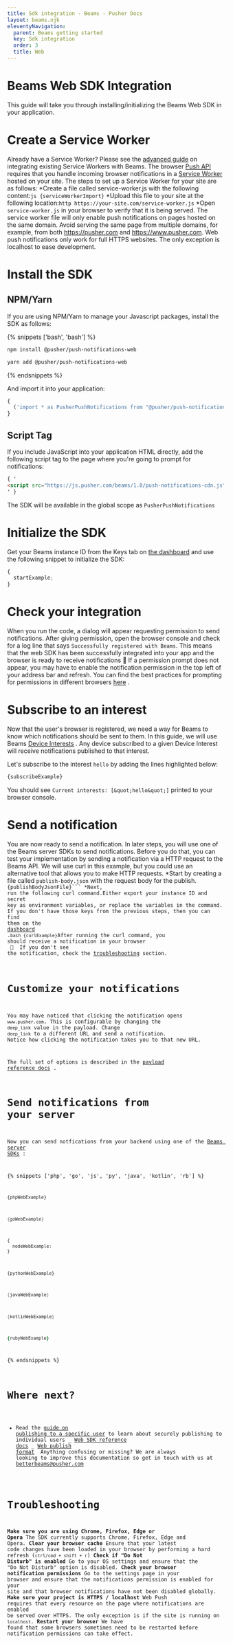 ```yaml
---
title: Sdk integration - Beams - Pusher Docs
layout: beams.njk
eleventyNavigation:
  parent: Beams getting started
  key: Sdk integration
  order: 3
  title: Web
---
```


# Beams Web SDK Integration

This guide will take you through installing/initializing the Beams Web SDK in your application.

# Create a Service Worker

<Alert primary> Already have a Service Worker? Please see the [advanced guide](/docs/beams/guides/existing-service-worker) on integrating existing Service Workers with Beams. </Alert>
The browser <a external="" href="https://www.w3.org/TR/push-api/"> Push API </a> requires that you handle incoming browser notifications in a <a external="" href="https://developer.mozilla.org/en-US/docs/Web/API/Service_Worker_API"> Service Worker </a> hosted on your site. The steps to set up a Service Worker for your site are as follows:
<List order> *Create a file called service-worker.js with the following content:`js {serviceWorkerImport}` *Upload this file to your site at the following location:`http https://your-site.com/service-worker.js` \*Open `service-worker.js` in your browser to verify that it is being served. <Alert warning> The service worker file will only enable push notifications on pages hosted on the same domain. Avoid serving the same page from multiple domains, for example, from both https://pusher.com and https://www.pusher.com. </Alert> <Alert warning> Web push notifications only work for full HTTPS websites. The only exception is localhost to ease development. </Alert> </Item>

# Install the SDK

## NPM/Yarn

If you are using NPM/Yarn to manage your Javascript packages, install the SDK as follows:

{% snippets ['bash', 'bash'] %}

```bash
npm install @pusher/push-notifications-web
```

```bash
yarn add @pusher/push-notifications-web
```

{% endsnippets %}

And import it into your application:

```js
{
  ('import * as PusherPushNotifications from "@pusher/push-notifications-web"');
}
```

## Script Tag

If you include JavaScript into your application HTML directly, add the following script tag to the page where you're going to prompt for notifications:

```html
{ '
<script src="https://js.pusher.com/beams/1.0/push-notifications-cdn.js"></script>
' }
```

The SDK will be available in the global scope as `PusherPushNotifications`

# Initialize the SDK

Get your Beams instance ID from the Keys tab on <a external="" href="https://dashboard.pusher.com/beams">the dashboard</a> and use the following snippet to initialize the SDK:

```js
{
  startExample;
}
```

# Check your integration

When you run the code, a dialog will appear requesting permission to send notifications. After giving permission, open the browser console and check for a log line that says `Successfully registered with Beams`. This means that the web SDK has been successfully integrated into your app and the browser is ready to receive notifications <span role="img" aria-label="party popper emoji"> 🎉 </span>
<Alert warning> If a permission prompt does not appear, you may have to enable the notification permission in the top left of your address bar and refresh. You can find the best practices for prompting for permissions in different browsers [here](/docs/beams/guides/web-notification-permissions-in-firefox) . </Alert>

# Subscribe to an interest

Now that the user's browser is registered, we need a way for Beams to know which notifications should be sent to them. In this guide, we will use Beams [Device Interests](/docs/beams/concepts/device-interests) . Any device subscribed to a given Device Interest will receive notifications published to that interest.

Let's subscribe to the interest `hello` by adding the lines highlighted below:

```bash
{subscribeExample}
```

You should see `Current interests: [&quot;hello&quot;]` printed to your browser console.

# Send a notification

You are now ready to send a notification. In later steps, you will use one of the Beams server SDKs to send notifications. Before you do that, you can test your implementation by sending a notification via a HTTP request to the Beams API. We will use curl in this example, but you could use an alternative tool that allows you to make HTTP requests.
<List order> *Start by creating a file called `publish-body.json` with the request body for the publish. <Code language="bash" heading="JSON"> {publishBodyJsonFile}``` *Next, run the following curl command.Either export your instance ID and secret key as environment variables, or replace the variables in the command. If you don't have those keys from the previous steps, then you can find them on the <a external="" href="https://dashboard.pusher.com/beams">dashboard</a> .`bash {curlExample}`After running the curl command, you should receive a notification in your browser <span role="img" aria-label="clap emoji"> 👏 </span> If you don't see the notification, check the [troubleshooting](#troubleshooting) section.

# Customize your notifications

You may have noticed that clicking the notification opens `www.pusher.com`. This is configurable by changing the `deep_link` value in the payload. Change `deep_link` to a different URL and send a notification. Notice how clicking the notification takes you to that new URL.

The full set of options is described in the [payload reference docs](/docs/beams/reference/publish-payloads#web-format) .

# Send notifications from your server

Now you can send notfications from your backend using one of the [Beams server SDKs](/docs/beams/reference/all-libraries#server-sdks) :

{% snippets ['php', 'go', 'js', 'py', 'java', 'kotlin', 'rb'] %}

```php
{phpWebExample}
```

```go
{goWebExample}
```

```js
{
  nodeWebExample;
}
```

```py
{pythonWebExample}
```

```java
{javaWebExample}
```

```kotlin
{kotlinWebExample}
```

```rb
{rubyWebExample}
```

{% endsnippets %}

# Where next?

- Read the [guide on publishing to a specific user](/docs/beams/guides/publish-to-specific-user/web) to learn about securely publishing to individual users _ [Web SDK reference docs](/docs/beams/reference/web) _ [Web publish format](/docs/beams/reference/publish-payloads#web-format) <Alert primary> Anything confusing or missing? We are always looking to improve this documentation so get in touch with us at [betterbeams@pusher.com](mailto:betterbeams@pusher.com) </Alert>

# Troubleshooting

**Make sure you are using Chrome, Firefox, Edge or Opera**
The SDK currently supports Chrome, Firefox, Edge and Opera.
**Clear your browser cache**
Ensure that your latest code changes have been loaded in your browser by performing a hard refresh (`ctrl/cmd + shift + r`)
**Check if "Do Not Disturb" is enabled**
Go to your OS settings and ensure that the "Do Not Disturb" option is disabled.
**Check your browser notification permissions**
Go to the settings page in your browser and ensure that the notifications permission is enabled for your site and that browser notifications have not been disabled globally.
**Make sure your project is HTTPS / localhost**
Web Push requires that every resource on the page where notifications are enabled be served over HTTPS. The only exception is if the site is running on `localhost`.
**Restart your browser**
We have found that some browsers sometimes need to be restarted before notification permissions can take effect.
